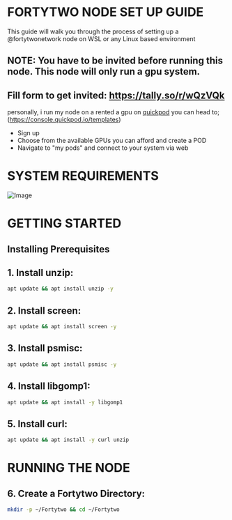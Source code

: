 # FORTYTWO NODE SET UP GUIDE
This guide will walk you through the process of setting up a @fortytwonetwork node on WSL or any Linux based environment

## NOTE: You have to be invited before running this node. This node will only run a gpu system.

## Fill form to get invited: https://tally.so/r/wQzVQk

personally, i run my node on a rented a gpu on [quickpod](https://console.quickpod.io/templates) 
you can head to; (https://console.quickpod.io/templates) 
* Sign up
* Choose from the available GPUs you can afford and create a POD
* Navigate to "my pods" and connect to your system via web

# SYSTEM REQUIREMENTS
![Image](https://github.com/user-attachments/assets/5462ed3e-2d65-417e-8f94-293a70336b9f)

# GETTING STARTED
## Installing Prerequisites

## 1. Install unzip:
```bash
apt update && apt install unzip -y
```

## 2. Install screen:
```bash
apt update && apt install screen -y
```

## 3. Install psmisc:
```bash
apt update && apt install psmisc -y
```

## 4. Install libgomp1:
```bash
apt update && apt install -y libgomp1
```

## 5. Install curl:
```bash
apt update && apt install -y curl unzip
```
# RUNNING THE NODE

## 6. Create a Fortytwo Directory:
```bash
mkdir -p ~/Fortytwo && cd ~/Fortytwo
```
